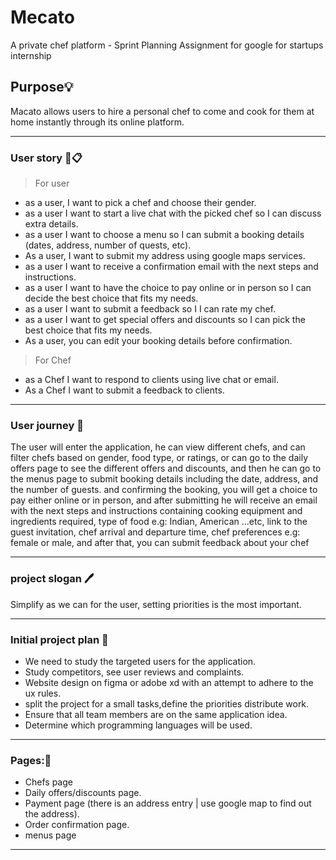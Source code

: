 # Mecato

A private chef platform - Sprint Planning Assignment for google for startups internship

## Purpose💡

Macato allows users to hire a personal chef to come and cook for them at home instantly through its online platform.

---

### User story 📜📋

> For user

- as a user, I want to pick a chef and choose their gender.
- as a user I want to start a live chat with the picked chef so I can discuss extra details.
- as a user I want to choose a menu so I can submit a booking details (dates, address, number of quests, etc).
- As a user, I want to submit my address using google maps services.
- as a user I want to receive a confirmation email with the next steps and instructions.
- as a user I want to have the choice to pay online or in person so I can decide the best choice that fits my needs.
- as a user I want to submit a feedback so I I can rate my chef.
- as a user I want to get special offers and discounts so I can pick the best choice that fits my needs.
- As a user, you can edit your booking details before confirmation.

> For Chef

- as a Chef I want to respond to clients using live chat or email.
- As a Chef I want to submit a feedback to clients.

---

### User journey :open_book:

The user will enter the application, he can view different chefs, and can filter chefs based on gender, food type, or ratings, or can go to the daily offers page to see the different offers and discounts, and then he can go to the menus page to submit booking details including the date, address, and the number of guests.
and confirming the booking, you will get a choice to pay either online or in person, and after submitting he will receive an email with the next steps and instructions containing cooking equipment and ingredients required, type of food e.g: Indian, American ...etc,
link to the guest invitation, chef arrival and departure time,
chef preferences e.g: female or male, and after that, you can submit feedback about your chef

---

### project slogan 🖊️

Simplify as we can for the user, setting priorities is the most important.

---

### Initial project plan 📑

- We need to study the targeted users for the application.
- Study competitors, see user reviews and complaints.
- Website design on figma or adobe xd with an attempt to adhere to the ux rules.
- split the project for a small tasks,define the priorities distribute work.
- Ensure that all team members are on the same application idea.
- Determine which programming languages will be used.

---

### Pages:📝

- Chefs page
- Daily offers/discounts page.
- Payment page (there is an address entry | use google map to find out the address).
- Order confirmation page.
- menus page

---
